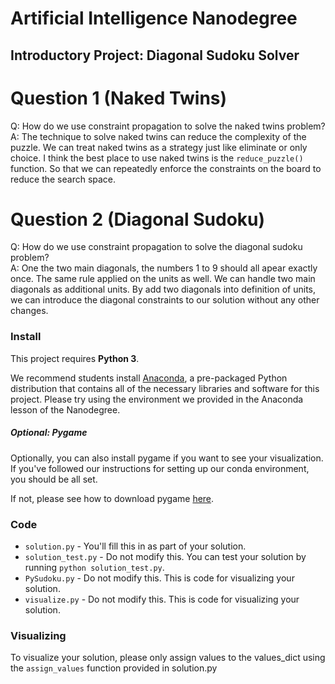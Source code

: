 # Artificial Intelligence Nanodegree
## Introductory Project: Diagonal Sudoku Solver

# Question 1 (Naked Twins)
Q: How do we use constraint propagation to solve the naked twins problem?  
A: The technique to solve naked twins can reduce the complexity of the puzzle.
   We can treat naked twins as a strategy just like eliminate or only choice.
   I think the best place to use naked twins is the `reduce_puzzle()` function.
   So that we can repeatedly enforce the constraints on the board to reduce the search space.

# Question 2 (Diagonal Sudoku)
Q: How do we use constraint propagation to solve the diagonal sudoku problem?  
A: One the two main diagonals, the numbers 1 to 9 should all apear exactly once.
   The same rule applied on the units as well.
   We can handle two main diagonals as additional units.
   By add two diagonals into definition of units,
   we can introduce the diagonal constraints to our solution without any other changes.

### Install

This project requires **Python 3**.

We recommend students install [Anaconda](https://www.continuum.io/downloads), a pre-packaged Python distribution that contains all of the necessary libraries and software for this project. 
Please try using the environment we provided in the Anaconda lesson of the Nanodegree.

##### Optional: Pygame

Optionally, you can also install pygame if you want to see your visualization. If you've followed our instructions for setting up our conda environment, you should be all set.

If not, please see how to download pygame [here](http://www.pygame.org/download.shtml).

### Code

* `solution.py` - You'll fill this in as part of your solution.
* `solution_test.py` - Do not modify this. You can test your solution by running `python solution_test.py`.
* `PySudoku.py` - Do not modify this. This is code for visualizing your solution.
* `visualize.py` - Do not modify this. This is code for visualizing your solution.

### Visualizing

To visualize your solution, please only assign values to the values_dict using the ```assign_values``` function provided in solution.py

